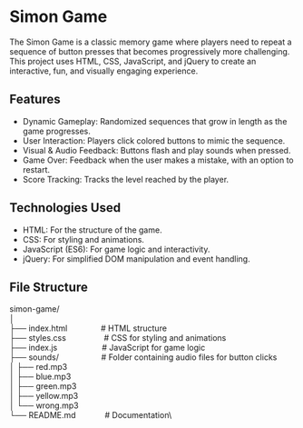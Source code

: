 
# Simon Game

The Simon Game is a classic memory game where players need to repeat a sequence of button presses that becomes progressively more challenging. This project uses HTML, CSS, JavaScript, and jQuery to create an interactive, fun, and visually engaging experience.


## Features

- Dynamic Gameplay: Randomized sequences that grow in length as the game progresses.
- User Interaction: Players click colored buttons to mimic the sequence.
- Visual & Audio Feedback: Buttons flash and play sounds when pressed.
- Game Over: Feedback when the user makes a mistake, with an option to restart.
- Score Tracking: Tracks the level reached by the player.


## Technologies Used

- HTML: For the structure of the game.
- CSS: For styling and animations.
- JavaScript (ES6): For game logic and interactivity.
- jQuery: For simplified DOM manipulation and event handling.
## File Structure

simon-game/\
│\
├── index.html&nbsp;&nbsp;&nbsp;&nbsp;&nbsp;&nbsp;&nbsp;&nbsp;&nbsp;&nbsp;&nbsp;&nbsp;&nbsp;&nbsp;&nbsp;# HTML structure\
├── styles.css&nbsp;&nbsp;&nbsp;&nbsp;&nbsp;&nbsp;&nbsp;&nbsp;&nbsp;&nbsp;&nbsp;&nbsp;&nbsp;&nbsp;&nbsp;&nbsp;&nbsp;# CSS for styling and animations\
├── index.js&nbsp;&nbsp;&nbsp;&nbsp;&nbsp;&nbsp;&nbsp;&nbsp;&nbsp;&nbsp;&nbsp;&nbsp;&nbsp;&nbsp;&nbsp;&nbsp;&nbsp;&nbsp;&nbsp;&nbsp;# JavaScript for game logic\
├── sounds/&nbsp;&nbsp;&nbsp;&nbsp;&nbsp;&nbsp;&nbsp;&nbsp;&nbsp;&nbsp;&nbsp;&nbsp;&nbsp;&nbsp;&nbsp;&nbsp;&nbsp;&nbsp;&nbsp;# Folder containing audio files for button clicks\
│   ├── red.mp3\
│   ├── blue.mp3\
│   ├── green.mp3\
│   ├── yellow.mp3\
│   └── wrong.mp3\
└── README.md&nbsp;&nbsp;&nbsp;&nbsp;&nbsp;&nbsp;&nbsp;&nbsp;&nbsp;&nbsp;&nbsp;&nbsp;&nbsp;# Documentation\